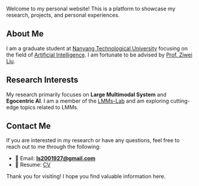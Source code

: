 Welcome to my personal website! This is a platform to showcase my research, projects, and personal experiences.

## About Me

I am a graduate student at [Nanyang Technological University](https://www.ntu.edu.sg/) focusing on the field of [Artificial Intelligence](https://ai.bupt.edu.cn/). I am fortunate to be advised by [Prof. Ziwei Liu](https://liuziwei7.github.io/).

## Research Interests

My research primarily focuses on **Large Multimodal System** and **Egocentric AI**. I am a member of the [LMMs-Lab](https://lmms-lab.github.io/) and am exploring cutting-edge topics related to LMMs.

## Contact Me

If you are interested in my research or have any questions, feel free to reach out to me through the following:

- 📧 Email: **ls2001927@gmail.com**
- 📄 Resume: [CV](assets/pdf/Liushuai.pdf)

Thank you for visiting! I hope you find valuable information here.
